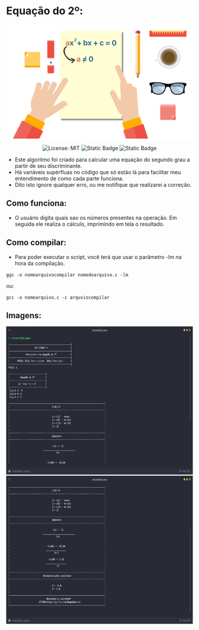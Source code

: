 # Equação do 2º:

<div align="center">

<img src="./images/iconHeader.png" width="500">

<br>

![License: MIT](https://img.shields.io/badge/License-MIT-blue.svg)
![Static Badge](https://img.shields.io/badge/Version-0.95-orange)
![Static Badge](https://img.shields.io/badge/STATUS-PROGRESS-yellow)

</div>

- Este algoritmo foi criado para calcular uma equação do segundo grau a partir de seu discriminante.
- Há variáveis supérfluas no código que só estão lá para facilitar meu entendimento de como cada parte funciona.
- Dito isto ignore qualquer erro, ou me notifique que realizarei a correção.

## Como funciona:
- O usuário digita quais sao os números presentes na operação. Em seguida ele realiza o cálculo, imprimindo em tela o resultado.

## Como compilar:
- Para poder executar o script, você terá que usar o parâmetro -lm na hora da compilação.
```
ggc -o nomearquivocompilar nomedoarquivo.c -lm
```
ou:
```
gcc -o nomearquivo.c -c arquviocompilar
```
## Imagens:
<div align="center">

<img alt="Image" height="400" src="./images/imgTwo.png" width="600"/>

<img alt="image" height="400" src="./images/imgOne.png" width="600"/>
</div>

